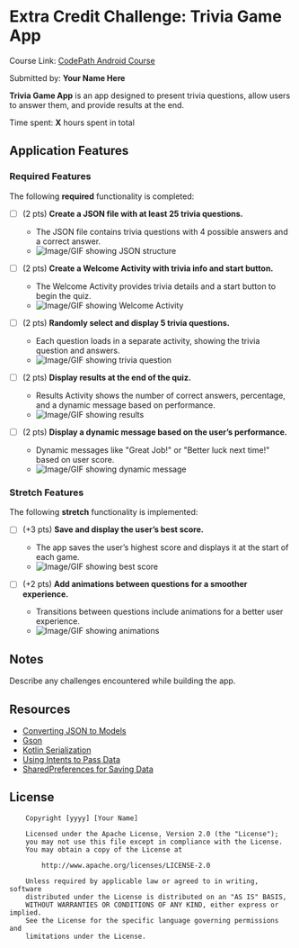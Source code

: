 # Extra Credit Challenge: Trivia Game App

Course Link: [CodePath Android Course](https://courses.codepath.org/courses/and102/unit/4#!labs)

Submitted by: **Your Name Here** <!-- Replace 'Your Name Here' with your actual name -->

**Trivia Game App** is an app designed to present trivia questions, allow users to answer them, and provide results at the end.

Time spent: **X** hours spent in total <!-- Replace 'X' with the number of hours you spent on this project -->

## Application Features

### Required Features

The following **required** functionality is completed:

- [ ] (2 pts) **Create a JSON file with at least 25 trivia questions.**
  - The JSON file contains trivia questions with 4 possible answers and a correct answer.
  - ![Image/GIF showing JSON structure](http://i.imgur.com/link/to/your/gif/file.gif) <!-- Replace this link with your actual image/GIF link -->

- [ ] (2 pts) **Create a Welcome Activity with trivia info and start button.**
  - The Welcome Activity provides trivia details and a start button to begin the quiz.
  - ![Image/GIF showing Welcome Activity](http://i.imgur.com/link/to/your/gif/file.gif) <!-- Replace this link with your actual image/GIF link -->

- [ ] (2 pts) **Randomly select and display 5 trivia questions.**
  - Each question loads in a separate activity, showing the trivia question and answers.
  - ![Image/GIF showing trivia question](http://i.imgur.com/link/to/your/gif/file.gif) <!-- Replace this link with your actual image/GIF link -->

- [ ] (2 pts) **Display results at the end of the quiz.**
  - Results Activity shows the number of correct answers, percentage, and a dynamic message based on performance.
  - ![Image/GIF showing results](http://i.imgur.com/link/to/your/gif/file.gif) <!-- Replace this link with your actual image/GIF link -->

- [ ] (2 pts) **Display a dynamic message based on the user’s performance.**
  - Dynamic messages like "Great Job!" or "Better luck next time!" based on user score.
  - ![Image/GIF showing dynamic message](http://i.imgur.com/link/to/your/gif/file.gif) <!-- Replace this link with your actual image/GIF link -->

### Stretch Features

The following **stretch** functionality is implemented:

- [ ] (+3 pts) **Save and display the user’s best score.**
  - The app saves the user’s highest score and displays it at the start of each game.
  - ![Image/GIF showing best score](http://i.imgur.com/link/to/your/gif/file.gif) <!-- Replace this link with your actual image/GIF link -->

- [ ] (+2 pts) **Add animations between questions for a smoother experience.**
  - Transitions between questions include animations for a better user experience.
  - ![Image/GIF showing animations](http://i.imgur.com/link/to/your/gif/file.gif) <!-- Replace this link with your actual image/GIF link -->

## Notes

Describe any challenges encountered while building the app. <!-- Replace this with your specific challenges and experiences -->

## Resources

- [Converting JSON to Models](https://guides.codepath.org/android/converting-json-to-models)
- [Gson](https://guides.codepath.org/android/Leveraging-the-Gson-Library#parsing-the-response)
- [Kotlin Serialization](https://github.com/Kotlin/kotlinx.serialization/blob/master/docs/serialization-guide.md)
- [Using Intents to Pass Data](https://guides.codepath.org/android/Using-Intents-to-Create-Flows)
- [SharedPreferences for Saving Data](https://developer.android.com/training/data-storage/shared-preferences)

## License

```plaintext
    Copyright [yyyy] [Your Name]

    Licensed under the Apache License, Version 2.0 (the "License");
    you may not use this file except in compliance with the License.
    You may obtain a copy of the License at

        http://www.apache.org/licenses/LICENSE-2.0

    Unless required by applicable law or agreed to in writing, software
    distributed under the License is distributed on an "AS IS" BASIS,
    WITHOUT WARRANTIES OR CONDITIONS OF ANY KIND, either express or implied.
    See the License for the specific language governing permissions and
    limitations under the License.

